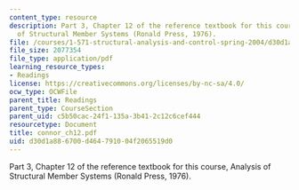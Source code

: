 ```yaml
---
content_type: resource
description: Part 3, Chapter 12 of the reference textbook for this course, Analysis
  of Structural Member Systems (Ronald Press, 1976).
file: /courses/1-571-structural-analysis-and-control-spring-2004/d30d1a886700d464791004f2065519d0_connor_ch12.pdf
file_size: 2077354
file_type: application/pdf
learning_resource_types:
- Readings
license: https://creativecommons.org/licenses/by-nc-sa/4.0/
ocw_type: OCWFile
parent_title: Readings
parent_type: CourseSection
parent_uid: c5b50cac-24f1-135a-3b41-2c12c6cef444
resourcetype: Document
title: connor_ch12.pdf
uid: d30d1a88-6700-d464-7910-04f2065519d0
---
```

Part 3, Chapter 12 of the reference textbook for this course, Analysis of Structural Member Systems (Ronald Press, 1976).